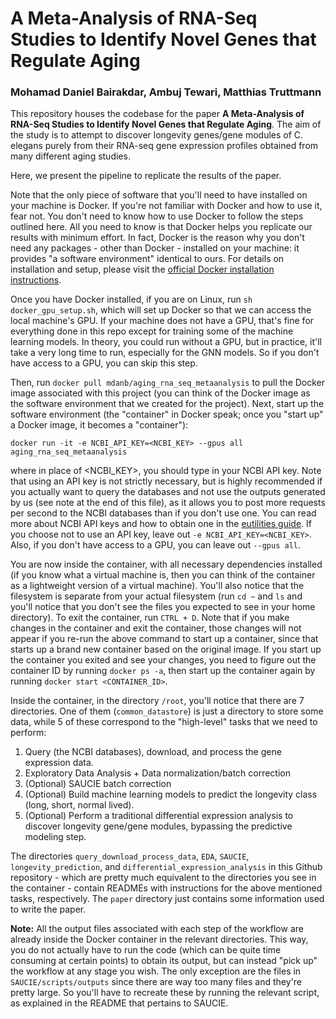 # A Meta-Analysis of RNA-Seq Studies to Identify Novel Genes that Regulate Aging
### Mohamad Daniel Bairakdar, Ambuj Tewari, Matthias Truttmann

This repository houses the codebase for the paper **A Meta-Analysis of RNA-Seq Studies to Identify Novel Genes that Regulate Aging**. The aim of the study is to attempt to discover longevity genes/gene modules of C. elegans purely from their RNA-seq gene expression profiles obtained from many different aging studies. 

Here, we present the pipeline to replicate the results of the paper. 

Note that the only piece of software that you'll need to have installed on your machine is Docker. If you're not familiar with Docker and how to use it, fear not. You don't need to know how to use Docker to follow the steps outlined here. All you need to know is that Docker helps you replicate our results with minimum effort. In fact, Docker is the reason why you don't need any packages - other than Docker - installed on your machine: it provides "a software environment" identical to ours. For details on installation and setup, please visit the [official Docker installation instructions](https://docs.docker.com/get-docker/). 

Once you have Docker installed, if you are on Linux, run `sh docker_gpu_setup.sh`, which will set up Docker so that we can access the local machine's GPU. If your machine does not have a GPU, that's fine for everything done in this repo except for training some of the machine learning models. In theory, you could run without a GPU, but in practice, it'll take a very long time to run, especially for the GNN models. So if you don't have access to a GPU, you can skip this step. 

Then, run `docker pull mdanb/aging_rna_seq_metaanalysis` to pull the Docker image associated with this project (you can think of the Docker image as the software environment that we created for the project). Next, start up the software environment (the "container" in Docker speak; once you "start up" a Docker image, it becomes a "container"):
```
docker run -it -e NCBI_API_KEY=<NCBI_KEY> --gpus all aging_rna_seq_metaanalysis
```
where in place of <NCBI_KEY>, you should type in your NCBI API key. Note that using an API key is not strictly necessary, but is highly recommended if you actually want to query the databases and not use the outputs generated by us (see note at the end of this file), as it allows you to post more requests per second to the NCBI databases than if you don't use one. You can read more about NCBI API keys and how to obtain one in the [eutilities guide](https://www.ncbi.nlm.nih.gov/books/NBK179288/). If you choose not to use an API key, leave out `-e NCBI_API_KEY=<NCBI_KEY>`. Also, if you don't have access to a GPU, you can leave out `--gpus all`. 

You are now inside the container, with all necessary dependencies installed (if you know what a virtual machine is, then you can think of the container as a lightweight version of a virtual machine). You'll also notice that the filesystem is separate from your actual filesystem (run `cd ~` and `ls` and you'll notice that you don't see the files you expected to see in your home directory). To exit the container, run `CTRL + D`. Note that if you make changes in the container and exit the container, those changes will not appear if you re-run the above command to start up a container, since that starts up a brand new container based on the original image. If you start up the container you exited and see your changes, you need to figure out the container ID by running `docker ps -a`, then start up the container again by running `docker start <CONTAINER_ID>`. 

Inside the container, in the directory `/root`, you'll notice that there are 7 directories. One of them (`common_datastore`) is just a directory to store some data, while 5 of these correspond to the "high-level" tasks that we need to perform:

1. Query (the NCBI databases), download, and process the gene expression data.
2. Exploratory Data Analysis + Data normalization/batch correction
3. (Optional) SAUCIE batch correction
4. (Optional) Build machine learning models to predict the longevity class (long, short, normal lived).
5. (Optional) Perform a traditional differential expression analysis to discover longevity gene/gene modules, bypassing the predictive modeling step. 

The directories `query_download_process_data`, `EDA`, `SAUCIE`, `longevity_prediction`, and `differential_expression_analysis` in this Github repository - which are pretty much equivalent to the directories you see in the container - contain READMEs with instructions for the above mentioned tasks, respectively. The `paper` directory just contains some information used to write the paper.

**Note:** All the output files associated with each step of the workflow are already inside the Docker container in the relevant directories. This way, you do not actually have to run the code (which can be quite time consuming at certain points) to obtain its output, but can instead "pick up" the workflow at any stage you wish. The only exception are the files in `SAUCIE/scripts/outputs` since there are way too many files and they're pretty large. So you'll have to recreate these by running the relevant script, as explained in the README that pertains to SAUCIE.  
